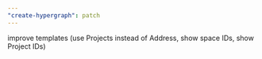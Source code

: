 ```yaml
---
"create-hypergraph": patch
---
```


improve templates (use Projects instead of Address, show space IDs, show Project IDs)
  